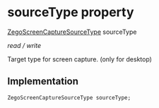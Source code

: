 


# sourceType property







[ZegoScreenCaptureSourceType](../../zego_uikit_prebuilt_live_audio_room/ZegoScreenCaptureSourceType.md) sourceType
  
_<span class="feature">read / write</span>_



<p>Target type for screen capture. (only for desktop)</p>



## Implementation

```dart
ZegoScreenCaptureSourceType sourceType;
```







